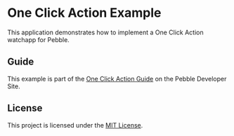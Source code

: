 # One Click Action Example

This application demonstrates how to implement a One Click Action watchapp for Pebble.

## Guide

This example is part of the [One Click Action Guide](https://developer.pebble.com/guides/design-and-interaction/one-click-actions/)
on the Pebble Developer Site.

## License

This project is licensed under the [MIT License](./LICENSE).
